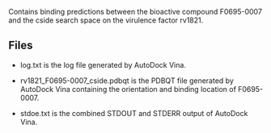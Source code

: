 Contains binding predictions between the bioactive compound F0695-0007 and the cside search space on the virulence factor rv1821.

## Files

- log.txt is the log file generated by AutoDock Vina.

- rv1821_F0695-0007_cside.pdbqt is the PDBQT file generated by AutoDock Vina containing the orientation and binding location of F0695-0007.

- stdoe.txt is the combined STDOUT and STDERR output of AutoDock Vina.


